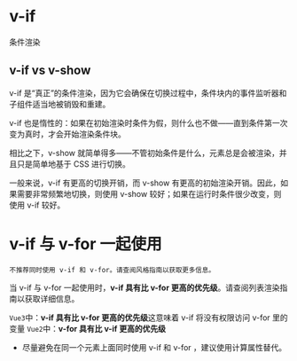 <!--
 * @Author: tangdaoyong
 * @Date: 2021-06-26 17:33:06
 * @LastEditors: tangdaoyong
 * @LastEditTime: 2021-06-26 17:47:50
 * @Description: v-if
-->
# v-if

条件渲染

## v-if vs v-show
v-if 是“真正”的条件渲染，因为它会确保在切换过程中，条件块内的事件监听器和子组件适当地被销毁和重建。

v-if 也是惰性的：如果在初始渲染时条件为假，则什么也不做——直到条件第一次变为真时，才会开始渲染条件块。

相比之下，v-show 就简单得多——不管初始条件是什么，元素总是会被渲染，并且只是简单地基于 CSS 进行切换。

一般来说，v-if 有更高的切换开销，而 v-show 有更高的初始渲染开销。因此，如果需要非常频繁地切换，则使用 v-show 较好；如果在运行时条件很少改变，则使用 v-if 较好。

# v-if 与 v-for 一起使用

`不推荐同时使用 v-if 和 v-for。请查阅风格指南以获取更多信息。`

当 v-if 与 v-for 一起使用时，**v-if 具有比 v-for 更高的优先级**。请查阅列表渲染指南以获取详细信息。

`Vue3`中：**v-if 具有比 v-for 更高的优先级**这意味着 v-if 将没有权限访问 v-for 里的变量
`Vue2`中：**v-for 具有比 v-if 更高的优先级**

* 尽量避免在同一个元素上面同时使用 v-if 和 v-for ，建议使用计算属性替代。